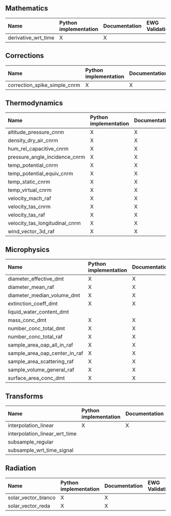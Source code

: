 ## Mathematics ##
| **Name** | **Python implementation** |  **Documentation** | **EWG Validation** | **Unit Testing** |
|:---------|:--------------------------|:-------------------|:-------------------|:-----------------|
| derivative\_wrt\_time | X | X |  |  |

## Corrections ##
| **Name** | **Python implementation** |  **Documentation** | **EWG Validation** | **Unit Testing** |
|:---------|:--------------------------|:-------------------|:-------------------|:-----------------|
| correction\_spike\_simple\_cnrm | X | X |  |  |



## Thermodynamics ##

| **Name** | **Python implementation** | **Documentation** | **EWG Validation** | **Unit Testing** |
|:---------|:--------------------------|:------------------|:-------------------|:-----------------|
| altitude\_pressure\_cnrm | X | X |  | X |
| density\_dry\_air\_cnrm | X | X |  | X |
| hum\_rel\_capacitive\_cnrm | X | X |  | X |
| pressure\_angle\_incidence\_cnrm | X | X |  | X |
| temp\_potential\_cnrm | X | X |  | X |
| temp\_potential\_equiv\_cnrm | X | X |  | X |
| temp\_static\_cnrm | X | X |  | X |
| temp\_virtual\_cnrm | X | X |  | X |
| velocity\_mach\_raf | X | X |  | X |
| velocity\_tas\_cnrm | X | X |  | X |
| velocity\_tas\_raf | X | X |  | X |
| velocity\_tas\_longitudinal\_cnrm | X | X |  | X |
| wind\_vector\_3d\_raf | X | X |  |  |


## Microphysics ##

| **Name** | **Python implementation** | **Documentation** | **EWG Validation** | **Unit Testing** |
|:---------|:--------------------------|:------------------|:-------------------|:-----------------|
| diameter\_effective\_dmt | X | X |  |  |
| diameter\_mean\_raf | X | X |  |  |
| diameter\_median\_volume\_dmt | X | X |  |  |
| extinction\_coeff\_dmt | X | X |  |  |
| liquid\_water\_content\_dmt |  |  |  |  |
| mass\_conc\_dmt | X | X |  |  |
| number\_conc\_total\_dmt | X | X |  |  |
| number\_conc\_total\_raf | X | X |  |  |
| sample\_area\_oap\_all\_in\_raf | X | X |  |  |
| sample\_area\_oap\_center\_in\_raf | X | X |  |  |
| sample\_area\_scattering\_raf | X | X |  |  |
| sample\_volume\_general\_raf | X | X |  |  |
| surface\_area\_conc\_dmt | X | X |  |  |


## Transforms ##

| **Name** | **Python implementation** | **Documentation** | **EWG Validation** | **Unit Testing** |
|:---------|:--------------------------|:------------------|:-------------------|:-----------------|
| interpolation\_linear | X | X |  |  |
| interpolation\_linear\_wrt\_time |  |  |  |  |
| subsample\_regular |  |  |  |  |
| subsample\_wrt\_time\_signal |  |  |  |  |

## Radiation ##

| **Name** | **Python implementation** | **Documentation** | **EWG Validation** | **Unit Testing** |
|:---------|:--------------------------|:------------------|:-------------------|:-----------------|
| solar\_vector\_blanco | X | X |  |  |
| solar\_vector\_reda | X | X |  |  |